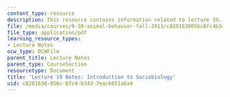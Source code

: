 ```yaml
---
content_type: resource
description: This resource contains information related to lecture 19.
file: /media/courses/9-20-animal-behavior-fall-2013/c8201630056c8fc4b3437eac6851a6a4_MIT9_20F13_Lec19.pdf
file_type: application/pdf
learning_resource_types:
- Lecture Notes
ocw_type: OCWFile
parent_title: Lecture Notes
parent_type: CourseSection
resourcetype: Document
title: 'Lecture 19 Notes: Introduction to Sociobiology'
uid: c8201630-056c-8fc4-b343-7eac6851a6a4
---
```

